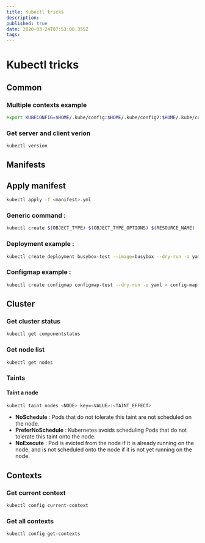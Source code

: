 ```yaml
---
title: Kubectl tricks
description: 
published: true
date: 2020-03-24T07:53:08.355Z
tags: 
---
```


# Kubectl tricks

## Common

### Multiple contexts example

```bash
export KUBECONFIG=$HOME/.kube/config:$HOME/.kube/config2:$HOME/.kube/config3
```

### Get server and client verion

```bash
kubectl version
```

## Manifests

## Apply manifest

```bash
kubectl apply -f <manifest>.yml
```

### Generic command :

```bash
kubectl create $(OBJECT_TYPE) $(OBJECT_TYPE_OPTIONS) $(RESOURCE_NAME) --dry-run -o yaml > manifest.yaml
```

### Deployment example :

```bash
kubectl create deployment busybox-test --image=busybox --dry-run -o yaml > deployment.yaml
```

### Configmap example :

```bash
kubectl create configmap configmap-test --dry-run -o yaml > config-map.yaml
```

## Cluster

### Get cluster status

```bash
kubectl get componentstatus
```

### Get node list

```bash
kubectl get nodes
```

### Taints

#### Taint a node

```bash
kubectl taint nodes <NODE> key=<VALUE>:<TAINT_EFFECT>
```

* **NoSchedule** : Pods that do not tolerate this taint are not scheduled on the node.
* **PreferNoSchedule** : Kubernetes avoids scheduling Pods that do not tolerate this taint onto the node.
* **NoExecute** : Pod is evicted from the node if it is already running on the node, and is not scheduled onto the node if it is not yet running on the node.


## Contexts

### Get current context

```bash
kubectl config current-context
```

### Get all contexts

```bash
kubectl config get-contexts
```